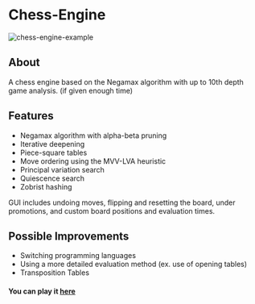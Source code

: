 # Chess-Engine

![chess-engine-example](https://user-images.githubusercontent.com/78674944/209627773-6a2f4a19-2230-494c-8e25-6377d3531de1.png)

## About

A chess engine based on the Negamax algorithm with up to 10th depth game analysis. (if given enough time)

## Features

- Negamax algorithm with alpha-beta pruning
- Iterative deepening
- Piece-square tables
- Move ordering using the MVV-LVA heuristic
- Principal variation search
- Quiescence search
- Zobrist hashing

GUI includes undoing moves, flipping and resetting the board, under promotions, and custom board positions and evaluation times.

## Possible Improvements

- Switching programming languages
- Using a more detailed evaluation method (ex. use of opening tables)
- Transposition Tables

#### You can play it [here](https://jaehyeong-chess-engine.netlify.app/)
